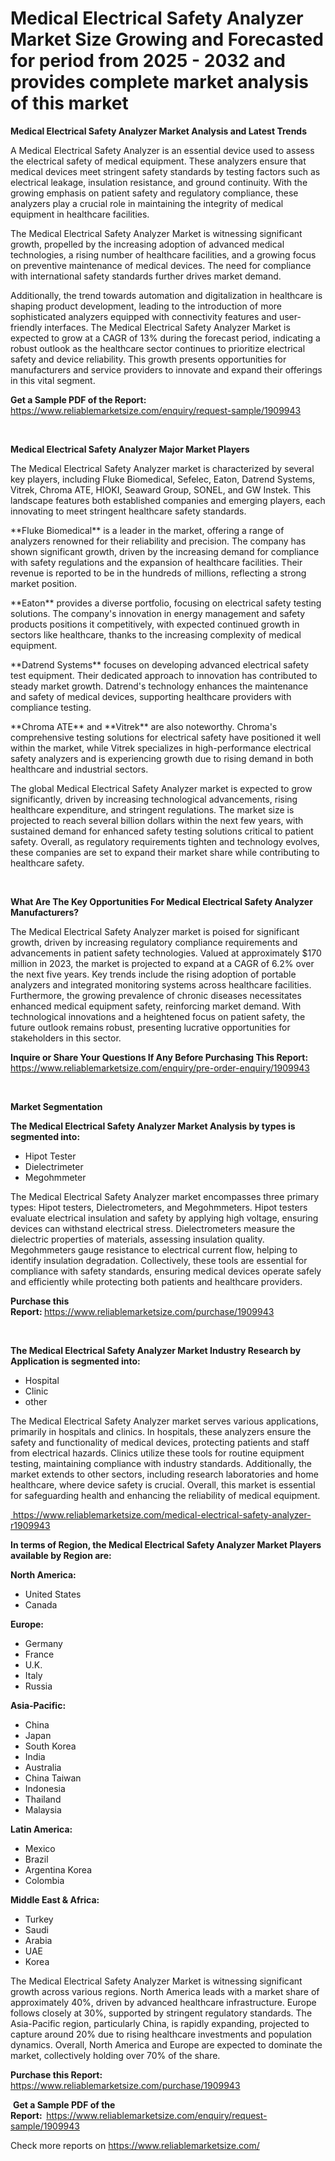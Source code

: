 <p><h1>Medical Electrical Safety Analyzer Market Size Growing and Forecasted for period from 2025 - 2032 and provides complete market analysis of this market</h1></p><p><strong>Medical Electrical Safety Analyzer Market Analysis and Latest Trends</strong></p>
<p><p>A Medical Electrical Safety Analyzer is an essential device used to assess the electrical safety of medical equipment. These analyzers ensure that medical devices meet stringent safety standards by testing factors such as electrical leakage, insulation resistance, and ground continuity. With the growing emphasis on patient safety and regulatory compliance, these analyzers play a crucial role in maintaining the integrity of medical equipment in healthcare facilities.</p><p>The Medical Electrical Safety Analyzer Market is witnessing significant growth, propelled by the increasing adoption of advanced medical technologies, a rising number of healthcare facilities, and a growing focus on preventive maintenance of medical devices. The need for compliance with international safety standards further drives market demand. </p><p>Additionally, the trend towards automation and digitalization in healthcare is shaping product development, leading to the introduction of more sophisticated analyzers equipped with connectivity features and user-friendly interfaces. The Medical Electrical Safety Analyzer Market is expected to grow at a CAGR of 13% during the forecast period, indicating a robust outlook as the healthcare sector continues to prioritize electrical safety and device reliability. This growth presents opportunities for manufacturers and service providers to innovate and expand their offerings in this vital segment.</p></p>
<p><strong>Get a Sample PDF of the Report:&nbsp;</strong> <a href="https://www.reliablemarketsize.com/enquiry/request-sample/1909943?utm_campaign=2005&utm_medium=2&utm_source=Github&utm_content=ia&utm_term=20022025&utm_id=medical-electrical-safety-analyzer">https://www.reliablemarketsize.com/enquiry/request-sample/1909943</a></p>
<p>&nbsp;</p>
<p><strong>Medical Electrical Safety Analyzer Major Market Players</strong></p>
<p><p>The Medical Electrical Safety Analyzer market is characterized by several key players, including Fluke Biomedical, Sefelec, Eaton, Datrend Systems, Vitrek, Chroma ATE, HIOKI, Seaward Group, SONEL, and GW Instek. This landscape features both established companies and emerging players, each innovating to meet stringent healthcare safety standards.</p><p>**Fluke Biomedical** is a leader in the market, offering a range of analyzers renowned for their reliability and precision. The company has shown significant growth, driven by the increasing demand for compliance with safety regulations and the expansion of healthcare facilities. Their revenue is reported to be in the hundreds of millions, reflecting a strong market position.</p><p>**Eaton** provides a diverse portfolio, focusing on electrical safety testing solutions. The company's innovation in energy management and safety products positions it competitively, with expected continued growth in sectors like healthcare, thanks to the increasing complexity of medical equipment.</p><p>**Datrend Systems** focuses on developing advanced electrical safety test equipment. Their dedicated approach to innovation has contributed to steady market growth. Datrend's technology enhances the maintenance and safety of medical devices, supporting healthcare providers with compliance testing.</p><p>**Chroma ATE** and **Vitrek** are also noteworthy. Chroma's comprehensive testing solutions for electrical safety have positioned it well within the market, while Vitrek specializes in high-performance electrical safety analyzers and is experiencing growth due to rising demand in both healthcare and industrial sectors.</p><p>The global Medical Electrical Safety Analyzer market is expected to grow significantly, driven by increasing technological advancements, rising healthcare expenditure, and stringent regulations. The market size is projected to reach several billion dollars within the next few years, with sustained demand for enhanced safety testing solutions critical to patient safety. Overall, as regulatory requirements tighten and technology evolves, these companies are set to expand their market share while contributing to healthcare safety.</p></p>
<p>&nbsp;</p>
<p><strong>What Are The Key Opportunities For Medical Electrical Safety Analyzer Manufacturers?</strong></p>
<p><p>The Medical Electrical Safety Analyzer market is poised for significant growth, driven by increasing regulatory compliance requirements and advancements in patient safety technologies. Valued at approximately $170 million in 2023, the market is projected to expand at a CAGR of 6.2% over the next five years. Key trends include the rising adoption of portable analyzers and integrated monitoring systems across healthcare facilities. Furthermore, the growing prevalence of chronic diseases necessitates enhanced medical equipment safety, reinforcing market demand. With technological innovations and a heightened focus on patient safety, the future outlook remains robust, presenting lucrative opportunities for stakeholders in this sector.</p></p>
<p><strong>Inquire or Share Your Questions If Any Before Purchasing This Report:</strong> <a href="https://www.reliablemarketsize.com/enquiry/pre-order-enquiry/1909943?utm_campaign=2005&utm_medium=2&utm_source=Github&utm_content=ia&utm_term=20022025&utm_id=medical-electrical-safety-analyzer">https://www.reliablemarketsize.com/enquiry/pre-order-enquiry/1909943</a></p>
<p>&nbsp;</p>
<p><strong>Market Segmentation</strong></p>
<p><strong>The Medical Electrical Safety Analyzer Market Analysis by types is segmented into:</strong></p>
<p><ul><li>Hipot Tester</li><li>Dielectrimeter</li><li>Megohmmeter</li></ul></p>
<p><p>The Medical Electrical Safety Analyzer market encompasses three primary types: Hipot testers, Dielectrometers, and Megohmmeters. Hipot testers evaluate electrical insulation and safety by applying high voltage, ensuring devices can withstand electrical stress. Dielectrometers measure the dielectric properties of materials, assessing insulation quality. Megohmmeters gauge resistance to electrical current flow, helping to identify insulation degradation. Collectively, these tools are essential for compliance with safety standards, ensuring medical devices operate safely and efficiently while protecting both patients and healthcare providers.</p></p>
<p><strong>Purchase this Report:&nbsp;</strong><a href="https://www.reliablemarketsize.com/purchase/1909943?utm_campaign=2005&utm_medium=2&utm_source=Github&utm_content=ia&utm_term=20022025&utm_id=medical-electrical-safety-analyzer">https://www.reliablemarketsize.com/purchase/1909943</a></p>
<p>&nbsp;</p>
<p><strong>The Medical Electrical Safety Analyzer Market Industry Research by Application is segmented into:</strong></p>
<p><ul><li>Hospital</li><li>Clinic</li><li>other</li></ul></p>
<p><p>The Medical Electrical Safety Analyzer market serves various applications, primarily in hospitals and clinics. In hospitals, these analyzers ensure the safety and functionality of medical devices, protecting patients and staff from electrical hazards. Clinics utilize these tools for routine equipment testing, maintaining compliance with industry standards. Additionally, the market extends to other sectors, including research laboratories and home healthcare, where device safety is crucial. Overall, this market is essential for safeguarding health and enhancing the reliability of medical equipment.</p></p>
<p><a href="https://www.reliablemarketsize.com/medical-electrical-safety-analyzer-r1909943?utm_campaign=2005&utm_medium=2&utm_source=Github&utm_content=ia&utm_term=20022025&utm_id=medical-electrical-safety-analyzer">&nbsp;https://www.reliablemarketsize.com/medical-electrical-safety-analyzer-r1909943</a></p>
<p><strong>In terms of Region, the Medical Electrical Safety Analyzer Market Players available by Region are:</strong></p>
<p>
    <p> <strong> North America: </strong>
        <ul>
            <li>United States</li>
            <li>Canada</li>
        </ul>
        </p> 
    <p> <strong> Europe: </strong>
        <ul>
            <li>Germany</li>
            <li>France</li>
            <li>U.K.</li>
            <li>Italy</li>
            <li>Russia</li>
        </ul>
        </p> 
    <p> <strong> Asia-Pacific: </strong>
        <ul>
            <li>China</li>
            <li>Japan</li>
            <li>South Korea</li>
            <li>India</li>
            <li>Australia</li>
            <li>China Taiwan</li>
            <li>Indonesia</li>
            <li>Thailand</li>
            <li>Malaysia</li>
        </ul>
        </p> 
    <p> <strong> Latin America: </strong>
        <ul>
            <li>Mexico</li>
            <li>Brazil</li>
            <li>Argentina Korea</li>
            <li>Colombia</li>
        </ul>
        </p> 
    <p> <strong> Middle East & Africa: </strong>
        <ul>
            <li>Turkey</li>
            <li>Saudi</li>
            <li>Arabia</li>
            <li>UAE</li>
            <li>Korea</li>
        </ul>
    </p>
    </p>
<p><p>The Medical Electrical Safety Analyzer Market is witnessing significant growth across various regions. North America leads with a market share of approximately 40%, driven by advanced healthcare infrastructure. Europe follows closely at 30%, supported by stringent regulatory standards. The Asia-Pacific region, particularly China, is rapidly expanding, projected to capture around 20% due to rising healthcare investments and population dynamics. Overall, North America and Europe are expected to dominate the market, collectively holding over 70% of the share.</p></p>
<p><strong>Purchase this Report: </strong><a href="https://www.reliablemarketsize.com/purchase/1909943?utm_campaign=2005&utm_medium=2&utm_source=Github&utm_content=ia&utm_term=20022025&utm_id=medical-electrical-safety-analyzer">https://www.reliablemarketsize.com/purchase/1909943</a></p>
<p>&nbsp;<strong>Get a Sample PDF of the Report:&nbsp;&nbsp;</strong><a href="https://www.reliablemarketsize.com/enquiry/request-sample/1909943?utm_campaign=2005&utm_medium=2&utm_source=Github&utm_content=ia&utm_term=20022025&utm_id=medical-electrical-safety-analyzer">https://www.reliablemarketsize.com/enquiry/request-sample/1909943</a></p>
<p><strong></strong></p>
<p>Check more reports on <a href="https://www.reliablemarketsize.com/?utm_campaign=2005&utm_medium=2&utm_source=Github&utm_content=ia&utm_term=20022025&utm_id=medical-electrical-safety-analyzer">https://www.reliablemarketsize.com/</a></p>